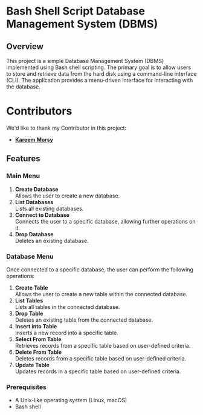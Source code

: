 # Bash Shell Script Database Management System (DBMS)

## Overview
This project is a simple Database Management System (DBMS) implemented using Bash shell scripting. The primary goal is to allow users to store and retrieve data from the hard disk using a command-line interface (CLI). The application provides a menu-driven interface for interacting with the database.
# Contributors
We'd like to thank my Contributor in this project:
- **[Kareem Morsy](https://github.com/KareemMMorsy)**
## Features

### Main Menu
1. **Create Database**  
   Allows the user to create a new database.
2. **List Databases**  
   Lists all existing databases.
3. **Connect to Database**  
   Connects the user to a specific database, allowing further operations on it.
4. **Drop Database**  
   Deletes an existing database.

### Database Menu
Once connected to a specific database, the user can perform the following operations:

1. **Create Table**  
   Allows the user to create a new table within the connected database.
2. **List Tables**  
   Lists all tables in the connected database.
3. **Drop Table**  
   Deletes an existing table from the connected database.
4. **Insert into Table**  
   Inserts a new record into a specific table.
5. **Select From Table**  
   Retrieves records from a specific table based on user-defined criteria.
6. **Delete From Table**  
   Deletes records from a specific table based on user-defined criteria.
7. **Update Table**  
   Updates records in a specific table based on user-defined criteria.
### Prerequisites
- A Unix-like operating system (Linux, macOS)
- Bash shell
